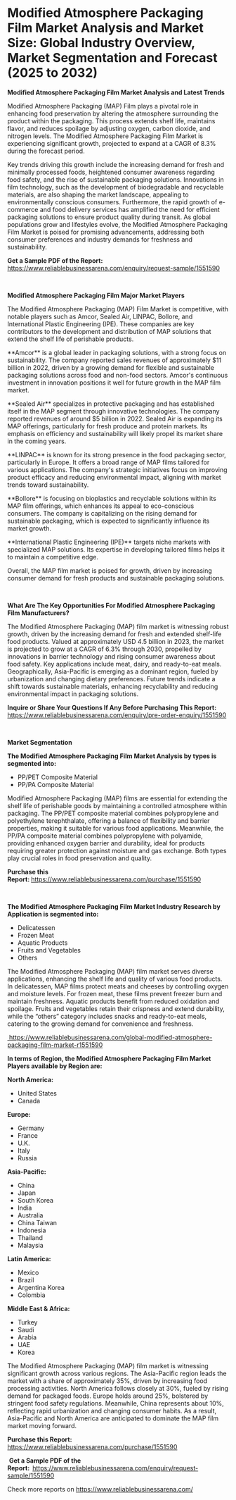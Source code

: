 <p><h1>Modified Atmosphere Packaging Film Market Analysis and Market Size: Global Industry Overview, Market Segmentation and Forecast (2025 to 2032)</h1></p><p><strong>Modified Atmosphere Packaging Film Market Analysis and Latest Trends</strong></p>
<p><p>Modified Atmosphere Packaging (MAP) Film plays a pivotal role in enhancing food preservation by altering the atmosphere surrounding the product within the packaging. This process extends shelf life, maintains flavor, and reduces spoilage by adjusting oxygen, carbon dioxide, and nitrogen levels. The Modified Atmosphere Packaging Film Market is experiencing significant growth, projected to expand at a CAGR of 8.3% during the forecast period. </p><p>Key trends driving this growth include the increasing demand for fresh and minimally processed foods, heightened consumer awareness regarding food safety, and the rise of sustainable packaging solutions. Innovations in film technology, such as the development of biodegradable and recyclable materials, are also shaping the market landscape, appealing to environmentally conscious consumers. Furthermore, the rapid growth of e-commerce and food delivery services has amplified the need for efficient packaging solutions to ensure product quality during transit. As global populations grow and lifestyles evolve, the Modified Atmosphere Packaging Film Market is poised for promising advancements, addressing both consumer preferences and industry demands for freshness and sustainability.</p></p>
<p><strong>Get a Sample PDF of the Report:&nbsp;</strong> <a href="https://www.reliablebusinessarena.com/enquiry/request-sample/1551590?utm_campaign=3010&utm_medium=2&utm_source=Github&utm_content=ia&utm_term=02042025&utm_id=modified-atmosphere-packaging-film">https://www.reliablebusinessarena.com/enquiry/request-sample/1551590</a></p>
<p>&nbsp;</p>
<p><strong>Modified Atmosphere Packaging Film Major Market Players</strong></p>
<p><p>The Modified Atmosphere Packaging (MAP) Film Market is competitive, with notable players such as Amcor, Sealed Air, LINPAC, Bollore, and International Plastic Engineering (IPE). These companies are key contributors to the development and distribution of MAP solutions that extend the shelf life of perishable products.</p><p>**Amcor** is a global leader in packaging solutions, with a strong focus on sustainability. The company reported sales revenues of approximately $11 billion in 2022, driven by a growing demand for flexible and sustainable packaging solutions across food and non-food sectors. Amcor's continuous investment in innovation positions it well for future growth in the MAP film market.</p><p>**Sealed Air** specializes in protective packaging and has established itself in the MAP segment through innovative technologies. The company reported revenues of around $5 billion in 2022. Sealed Air is expanding its MAP offerings, particularly for fresh produce and protein markets. Its emphasis on efficiency and sustainability will likely propel its market share in the coming years.</p><p>**LINPAC** is known for its strong presence in the food packaging sector, particularly in Europe. It offers a broad range of MAP films tailored for various applications. The company's strategic initiatives focus on improving product efficacy and reducing environmental impact, aligning with market trends toward sustainability.</p><p>**Bollore** is focusing on bioplastics and recyclable solutions within its MAP film offerings, which enhances its appeal to eco-conscious consumers. The company is capitalizing on the rising demand for sustainable packaging, which is expected to significantly influence its market growth.</p><p>**International Plastic Engineering (IPE)** targets niche markets with specialized MAP solutions. Its expertise in developing tailored films helps it to maintain a competitive edge.</p><p>Overall, the MAP film market is poised for growth, driven by increasing consumer demand for fresh products and sustainable packaging solutions.</p></p>
<p>&nbsp;</p>
<p><strong>What Are The Key Opportunities For Modified Atmosphere Packaging Film Manufacturers?</strong></p>
<p><p>The Modified Atmosphere Packaging (MAP) film market is witnessing robust growth, driven by the increasing demand for fresh and extended shelf-life food products. Valued at approximately USD 4.5 billion in 2023, the market is projected to grow at a CAGR of 6.3% through 2030, propelled by innovations in barrier technology and rising consumer awareness about food safety. Key applications include meat, dairy, and ready-to-eat meals. Geographically, Asia-Pacific is emerging as a dominant region, fueled by urbanization and changing dietary preferences. Future trends indicate a shift towards sustainable materials, enhancing recyclability and reducing environmental impact in packaging solutions.</p></p>
<p><strong>Inquire or Share Your Questions If Any Before Purchasing This Report:</strong> <a href="https://www.reliablebusinessarena.com/enquiry/pre-order-enquiry/1551590?utm_campaign=3010&utm_medium=2&utm_source=Github&utm_content=ia&utm_term=02042025&utm_id=modified-atmosphere-packaging-film">https://www.reliablebusinessarena.com/enquiry/pre-order-enquiry/1551590</a></p>
<p>&nbsp;</p>
<p><strong>Market Segmentation</strong></p>
<p><strong>The Modified Atmosphere Packaging Film Market Analysis by types is segmented into:</strong></p>
<p><ul><li>PP/PET Composite Material</li><li>PP/PA Composite Material</li></ul></p>
<p><p>Modified Atmosphere Packaging (MAP) films are essential for extending the shelf life of perishable goods by maintaining a controlled atmosphere within packaging. The PP/PET composite material combines polypropylene and polyethylene terephthalate, offering a balance of flexibility and barrier properties, making it suitable for various food applications. Meanwhile, the PP/PA composite material combines polypropylene with polyamide, providing enhanced oxygen barrier and durability, ideal for products requiring greater protection against moisture and gas exchange. Both types play crucial roles in food preservation and quality.</p></p>
<p><strong>Purchase this Report:&nbsp;</strong><a href="https://www.reliablebusinessarena.com/purchase/1551590?utm_campaign=3010&utm_medium=2&utm_source=Github&utm_content=ia&utm_term=02042025&utm_id=modified-atmosphere-packaging-film">https://www.reliablebusinessarena.com/purchase/1551590</a></p>
<p>&nbsp;</p>
<p><strong>The Modified Atmosphere Packaging Film Market Industry Research by Application is segmented into:</strong></p>
<p><ul><li>Delicatessen</li><li>Frozen Meat</li><li>Aquatic Products</li><li>Fruits and Vegetables</li><li>Others</li></ul></p>
<p><p>The Modified Atmosphere Packaging (MAP) film market serves diverse applications, enhancing the shelf life and quality of various food products. In delicatessen, MAP films protect meats and cheeses by controlling oxygen and moisture levels. For frozen meat, these films prevent freezer burn and maintain freshness. Aquatic products benefit from reduced oxidation and spoilage. Fruits and vegetables retain their crispness and extend durability, while the “others” category includes snacks and ready-to-eat meals, catering to the growing demand for convenience and freshness.</p></p>
<p><a href="https://www.reliablebusinessarena.com/global-modified-atmosphere-packaging-film-market-r1551590?utm_campaign=3010&utm_medium=2&utm_source=Github&utm_content=ia&utm_term=02042025&utm_id=modified-atmosphere-packaging-film">&nbsp;https://www.reliablebusinessarena.com/global-modified-atmosphere-packaging-film-market-r1551590</a></p>
<p><strong>In terms of Region, the Modified Atmosphere Packaging Film Market Players available by Region are:</strong></p>
<p>
    <p> <strong> North America: </strong>
        <ul>
            <li>United States</li>
            <li>Canada</li>
        </ul>
        </p> 
    <p> <strong> Europe: </strong>
        <ul>
            <li>Germany</li>
            <li>France</li>
            <li>U.K.</li>
            <li>Italy</li>
            <li>Russia</li>
        </ul>
        </p> 
    <p> <strong> Asia-Pacific: </strong>
        <ul>
            <li>China</li>
            <li>Japan</li>
            <li>South Korea</li>
            <li>India</li>
            <li>Australia</li>
            <li>China Taiwan</li>
            <li>Indonesia</li>
            <li>Thailand</li>
            <li>Malaysia</li>
        </ul>
        </p> 
    <p> <strong> Latin America: </strong>
        <ul>
            <li>Mexico</li>
            <li>Brazil</li>
            <li>Argentina Korea</li>
            <li>Colombia</li>
        </ul>
        </p> 
    <p> <strong> Middle East & Africa: </strong>
        <ul>
            <li>Turkey</li>
            <li>Saudi</li>
            <li>Arabia</li>
            <li>UAE</li>
            <li>Korea</li>
        </ul>
    </p>
    </p>
<p><p>The Modified Atmosphere Packaging (MAP) film market is witnessing significant growth across various regions. The Asia-Pacific region leads the market with a share of approximately 35%, driven by increasing food processing activities. North America follows closely at 30%, fueled by rising demand for packaged foods. Europe holds around 25%, bolstered by stringent food safety regulations. Meanwhile, China represents about 10%, reflecting rapid urbanization and changing consumer habits. As a result, Asia-Pacific and North America are anticipated to dominate the MAP film market moving forward.</p></p>
<p><strong>Purchase this Report: </strong><a href="https://www.reliablebusinessarena.com/purchase/1551590?utm_campaign=3010&utm_medium=2&utm_source=Github&utm_content=ia&utm_term=02042025&utm_id=modified-atmosphere-packaging-film">https://www.reliablebusinessarena.com/purchase/1551590</a></p>
<p>&nbsp;<strong>Get a Sample PDF of the Report:&nbsp;&nbsp;</strong><a href="https://www.reliablebusinessarena.com/enquiry/request-sample/1551590?utm_campaign=3010&utm_medium=2&utm_source=Github&utm_content=ia&utm_term=02042025&utm_id=modified-atmosphere-packaging-film">https://www.reliablebusinessarena.com/enquiry/request-sample/1551590</a></p>
<p><strong></strong></p>
<p>Check more reports on <a href="https://www.reliablebusinessarena.com/?utm_campaign=3010&utm_medium=2&utm_source=Github&utm_content=ia&utm_term=02042025&utm_id=modified-atmosphere-packaging-film">https://www.reliablebusinessarena.com/</a></p>